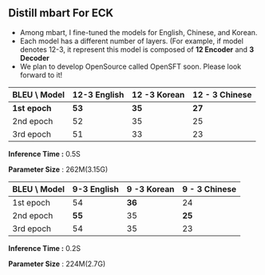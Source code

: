 ## Distill mbart For ECK

* Among mbart, I fine-tuned the models for English, Chinese, and Korean. 
* Each model has a different number of layers. (For example, if model denotes 12-3, it represent this model is composed of __12 Encoder__ and __3 Decoder__
* We plan to develop OpenSource called OpenSFT soon. Please look forward to it!



| __BLEU__ \ Model | 12-3 English | 12 -3 Korean | 12 - 3 Chinese |
| ---------------- | ------------ | ------------ | -------------- |
| __1st epoch__        | __53__           | __35__           | __27__             |
| 2nd epoch        | 52           | 35           | 25             |
| 3rd epoch        | 51           | 33           | 23             |

__Inference Time :__ 0.5S

__Parameter Size__ : 262M(3.15G)





| __BLEU__ \ Model | 9-3 English | 9 -3 Korean | 9 - 3 Chinese |
| ---------------- | ----------- | ----------- | ------------- |
| 1st epoch        | 54          | __36__      | 24            |
| 2nd epoch        | __55__      | 35          | __25__        |
| 3rd epoch        | 54          | 35          | 23            |
__Inference Time :__ 0.2S

__Parameter Size__ : 224M(2.7G)

